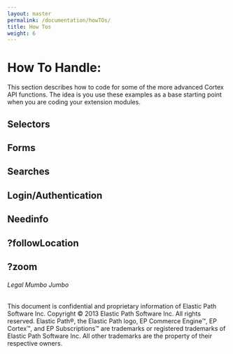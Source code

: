 ```yaml
---
layout: master
permalink: /documentation/howTOs/
title: How Tos
weight: 6
---
```

How To Handle:
====================
This section describes how to code for some of the more advanced Cortex API functions.
The idea is you use these examples as a base starting point when you are coding your extension modules.

Selectors
---------------------

Forms
---------------------

Searches
---------------------

Login/Authentication
---------------------

Needinfo
---------------------

?followLocation
---------------------

?zoom
---------------------

###### Legal Mumbo Jumbo
This document is confidential and proprietary information of Elastic Path Software Inc. Copyright © 2013 Elastic Path Software Inc. All rights reserved. Elastic Path®, the Elastic Path logo, EP Commerce Engine™, EP Cortex™, and EP Subscriptions™ are trademarks or registered trademarks of Elastic Path Software Inc. All other trademarks are the property of their respective owners.